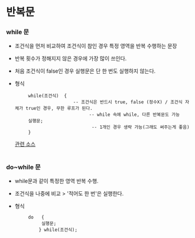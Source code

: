 # 반복문 

### while 문 
- 조건식을 먼저 비교하여 조건식이 참인 경우 특정 영역을 반복 수행하는 문장
- 반복 횟수가 정해지지 않은 경우에 가장 많이 쓰인다.
- 처음 조건식이 false인 경우 실행문은 단 한 번도 실행하지 않는다.
- 형식  

           while(조건식)  {
                            -- 조건식은 반드시 true, false (정수X) / 조건식 자체가 true인 경우, 무한 루프가 된다.  
			                      -- while 속에 while, 다른 반복문도 가능 	
           실행문;
			                       -- 1개인 경우 생략 가능(그래도 써주는게 좋음)	
           } 		
           
   [관련 소스](https://github.com/friedegg818/TIL/tree/master/Java/%EC%86%8C%EC%8A%A4%20%ED%8C%8C%EC%9D%BC/White%20EX1-23)
   
#

### do~while 문
- while문과 같이 특정한 영역 반복 수행. 
- 조건식을 나중에 비교 > '적어도 한 번'은 실행한다. 
- 형식	

           do	{
		        실행문;
		       } while(조건식);
